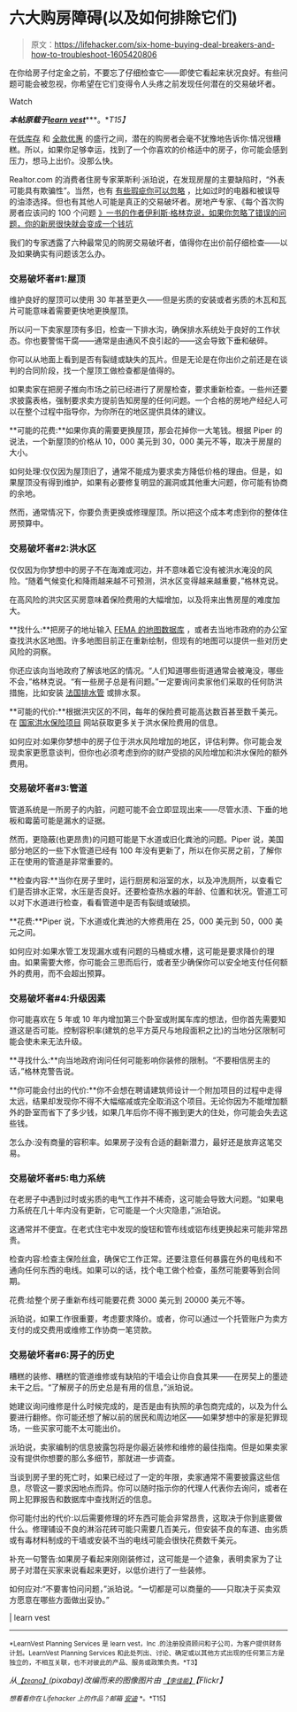 # 六大购房障碍(以及如何排除它们)

> 原文：<https://lifehacker.com/six-home-buying-deal-breakers-and-how-to-troubleshoot-1605420806>

在你给房子付定金之前，不要忘了仔细检查它——即使它看起来状况良好。有些问题可能会被忽视，你希望在它们变得令人头疼之前发现任何潜在的交易破坏者。

Watch

***本帖原载于***[***learn vest***](http://www.learnvest.com/2014/06/buying-home-problems/)***。**T15】*

在[低库存](http://www.learnvest.com/knowledge-center/scared-out-of-selling-the-new-fear-gripping-homeowners-123/) 和 [全款优惠](http://www.learnvest.com/knowledge-center/cash-is-king-more-homebuyers-are-forgoing-financing-123/) 的盛行之间，潜在的购房者会毫不犹豫地告诉你:情况很糟糕。所以，如果你足够幸运，找到了一个你喜欢的价格适中的房子，你可能会感到压力，想马上出价。没那么快。

Realtor.com 的消费者住房专家莱斯利·派珀说，在发现房屋的主要缺陷时，“外表可能具有欺骗性”。当然，也有 [有些瑕疵你可以忽略](http://www.learnvest.com/2014/04/house-hunting-9-flaws-to-ignore/) ，比如过时的电器和被误导的油漆选择。但也有其他人可能是真正的交易破坏者。房地产专家、《每个首次购房者应该问的 100 个问题 [》一书的作者伊利斯·格林克说，如果你忽略了错误的问题，你的新房很快就会变成一个钱坑](http://bit.ly/1reEE1a)

我们的专家透露了六种最常见的购房交易破坏者，值得你在出价前仔细检查——以及如果确实有问题该怎么办。

### 交易破坏者#1:屋顶

维护良好的屋顶可以使用 30 年甚至更久——但是劣质的安装或者劣质的木瓦和瓦片可能意味着需要更快地更换屋顶。

所以问一下卖家屋顶有多旧，检查一下排水沟，确保排水系统处于良好的工作状态。你也要警惕干腐——通常是由通风不良引起的——这会导致下垂和破碎。

你可以从地面上看到是否有裂缝或缺失的瓦片。但是无论是在你出价之前还是在谈判的合同阶段，找一个屋顶工做检查都是值得的。

如果卖家在把房子推向市场之前已经进行了房屋检查，要求重新检查。一些州还要求披露表格，强制要求卖方提前告知房屋的任何问题。一个合格的房地产经纪人可以在整个过程中指导你，为你所在的地区提供具体的建议。

**可能的花费:**如果你真的需要更换屋顶，那会花掉你一大笔钱。根据 Piper 的说法，一个新屋顶的价格从 10，000 美元到 30，000 美元不等，取决于房屋的大小。

如何处理:仅仅因为屋顶旧了，通常不能成为要求卖方降低价格的理由。但是，如果屋顶没有得到维护，如果有必要修复明显的漏洞或其他重大问题，你可能有协商的余地。

然而，通常情况下，你要负责更换或修理屋顶。所以把这个成本考虑到你的整体住房预算中。

### 交易破坏者#2:洪水区

仅仅因为你梦想中的房子不在海滩或河边，并不意味着它没有被洪水淹没的风险。“随着气候变化和降雨越来越不可预测，洪水区变得越来越重要，”格林克说。

在高风险的洪灾区买房意味着保险费用的大幅增加，以及将来出售房屋的难度加大。

**找什么:**把房子的地址输入 [FEMA 的地图数据库](https://msc.fema.gov/webapp/wcs/stores/servlet/FemaWelcomeView?storeId=10001&catalogId=10001&langId=-1) ，或者去当地市政府的办公室查找洪水区地图。许多地图目前正在重新绘制，但现有的地图可以提供一些对历史风险的洞察。

你还应该向当地政府了解该地区的情况。“人们知道哪些街道通常会被淹没，哪些不会，”格林克说。“有一些房子总是有问题。”一定要询问卖家他们采取的任何防洪措施，比如安装 [法国排水管](http://www.hgtv.com/landscaping/how-to-build-a-french-drain/index.html) 或排水泵。

**可能的代价:**根据洪灾区的不同，每年的保险费可能高达数百甚至数千美元。在 [国家洪水保险项目](https://www.floodsmart.gov/floodsmart/) 网站获取更多关于洪水保险费用的信息。

如何应对:如果你梦想中的房子位于洪水风险增加的地区，评估利弊。你可能会发现卖家更愿意谈判，但你也必须考虑到你的财产受损的风险增加和洪水保险的额外费用。

### 交易破坏者#3:管道

管道系统是一所房子的内脏，问题可能不会立即显现出来——尽管水渍、下垂的地板和霉菌可能是漏水的证据。

然而，更隐蔽(也更昂贵)的问题可能是下水道或旧化粪池的问题。Piper 说，美国部分地区的一些下水管道已经有 100 年没有更新了，所以在你买房之前，了解你正在使用的管道是非常重要的。

**检查内容:**当你在房子里时，运行厨房和浴室的水，以及冲洗厕所，以查看它们是否排水正常，水压是否良好。还要检查热水器的年龄、位置和状况。管道工可以对下水道进行检查，看看管道中是否有裂缝或破损。

**花费:**Piper 说，下水道或化粪池的大修费用在 25，000 美元到 50，000 美元之间。

如何应对:如果水管工发现漏水或有问题的马桶或水槽，这可能是要求降价的理由。如果需要大修，你可能会三思而后行，或者至少确保你可以安全地支付任何额外的费用，而不会超出预算。

### 交易破坏者#4:升级因素

你可能喜欢在 5 年或 10 年内增加第三个卧室或附属车库的想法，但你首先需要知道这是否可能。控制容积率(建筑的总平方英尺与地段面积之比)的当地分区限制可能会使未来无法升级。

**寻找什么:**向当地政府询问任何可能影响你装修的限制。“不要相信房主的话，”格林克警告说。

**你可能会付出的代价:**你不会想在聘请建筑师设计一个附加项目的过程中走得太远，结果却发现你不得不大幅缩减或完全取消这个项目。无论你因为不能增加额外的卧室而省下了多少钱，如果几年后你不得不搬到更大的住处，你可能会失去这些钱。

怎么办:没有商量的容积率。如果房子没有合适的翻新潜力，最好还是放弃这笔交易。

### 交易破坏者#5:电力系统

在老房子中遇到过时或劣质的电气工作并不稀奇，这可能会导致大问题。“如果电力系统在几十年内没有更新，它可能是一个火灾隐患，”派珀说。

这通常并不便宜。在老式住宅中发现的旋钮和管布线或铝布线更换起来可能非常昂贵。

检查内容:检查主保险丝盒，确保它工作正常。还要注意任何暴露在外的电线和不通向任何东西的电线。如果可以的话，找个电工做个检查，虽然可能要等到合同期。

花费:给整个房子重新布线可能要花费 3000 美元到 20000 美元不等。

派珀说，如果工作很重要，考虑要求降价。或者，你可以通过一个托管账户为卖方支付的成交费用或维修工作协商一笔贷款。

### 交易破坏者#6:房子的历史

糟糕的装修、糟糕的管道维修或有缺陷的干墙会让你自食其果——在房契上的墨迹未干之后。“了解房子的历史总是有用的信息，”派珀说。

她建议询问维修是什么时候完成的，是否是由有执照的承包商完成的，以及为什么要进行翻修。你可能还想了解以前的居民和周边地区——如果梦想中的家是犯罪现场，一些买家可能不太可能出价。

派珀说，卖家编制的信息披露包将是你最近装修和维修的最佳指南。但是如果卖家没有提供你想要的那么多细节，那就进一步调查。

当谈到房子里的死亡时，如果已经过了一定的年限，卖家通常不需要披露这些信息，尽管这一要求因地点而异。你可以随时指示你的代理人代表你去询问，或者在网上犯罪报告和数据库中查找附近的信息。

你可能付出的代价:以后需要修理的坏东西可能会非常昂贵，这取决于你到底要做什么。修理铺设不良的淋浴花砖可能只需要几百美元，但安装不良的车道、由劣质或有毒材料制成的干墙或安装不当的电线可能会很快花费数千美元。

补充一句警告:如果房子看起来刚刚装修过，这可能是一个迹象，表明卖家为了让房子对潜在买家来说看起来更好，以低价进行了一些装修。

如何应对:“不要害怕问问题，”派珀说。“一切都是可以商量的——只取决于买卖双方愿意在哪些方面做出妥协。”

| learn vest

* * *

<small>*LearnVest Planning Services 是 learn vest，Inc .的注册投资顾问和子公司，为客户提供财务计划。LearnVest Planning Services 和此处列出、讨论、确定或以其他方式出现的任何第三方是独立的，不相互关联，也不对彼此的产品、服务或政策负责。*T3】</small>

*从*[<small>*【zeana】*</small>](http://pixabay.com/en/building-house-home-construction-295214/)*(pixabay)改编而来的图像图片由* [<small>*【李佳能】*</small>](https://www.flickr.com/photos/leecannon/4933659918/sizes/l)*【Flickr】*

<small>*想看看你在 Lifehacker 上的作品？邮箱*</small> [<small>*安迪*</small>](mailto:andy@lifehacker.com) <small>*。*T15】</small>
